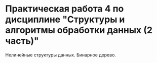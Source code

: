 # Практическая работа 4 по дисциплине "Структуры и алгоритмы обработки данных (2 часть)"

Нелинейные структуры данных. Бинарное дерево.
